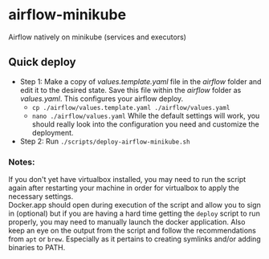# airflow-minikube
Airflow natively on minikube (services and executors)

## Quick deploy
- Step 1: Make a copy of *values.template.yaml* file in the *airflow* folder and edit it to the desired state.  Save this file within the *airflow* folder as *values.yaml*.  This configures your airflow deploy. 
  - `cp ./airflow/values.template.yaml ./airflow/values.yaml`
  - `nano ./airflow/values.yaml`
  While the default settings will work, you should really look into the configuration you need and customize the deployment.
- Step 2: 
Run `./scripts/deploy-airflow-minikube.sh`

### Notes:
If you don't yet have virtualbox installed, you may need to run the script again after restarting your machine in order for virtualbox to apply the necessary settings.  
Docker.app should open during execution of the script and allow you to sign in (optional) but if you are having a hard time getting the `deploy` script to run properly, you may need to manually launch the docker application.  Also keep an eye on the output from the script and follow the recommendations from `apt` or `brew`.  Especially as it pertains to creating symlinks and/or adding binaries to PATH.

